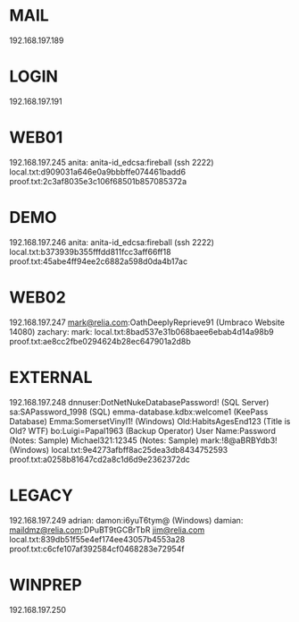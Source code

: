 # MAIL
192.168.197.189

# LOGIN
192.168.197.191

# WEB01
192.168.197.245
anita:
anita-id_edcsa:fireball (ssh 2222)
local.txt:d909031a646e0a9bbbffe074461badd6
proof.txt:2c3af8035e3c106f68501b857085372a

# DEMO
192.168.197.246
anita:
anita-id_edcsa:fireball (ssh 2222)
local.txt:b373939b355fffdd811fcc3aff66ff18
proof.txt:45abe4ff94ee2c6882a598d0da4b17ac

# WEB02
192.168.197.247
mark@relia.com:OathDeeplyReprieve91 (Umbraco Website 14080)
zachary:
mark:
local.txt:8bad537e31b068baee6ebab4d14a98b9
proof.txt:ae8cc2fbe0294624b28ec647901a2d8b

# EXTERNAL
192.168.197.248
dnnuser:DotNetNukeDatabasePassword! (SQL Server)
sa:SAPassword_1998 (SQL)
emma-database.kdbx:welcome1 (KeePass Database)
Emma:SomersetVinyl1! (Windows)
Old:HabitsAgesEnd123 (Title is Old? WTF)
bo:Luigi=Papal1963 (Backup Operator)
User Name:Password (Notes: Sample)
Michael321:12345 (Notes: Sample)
mark:!8@aBRBYdb3! (Windows)
local.txt:9e4273afbff8ac25dea3db8434752593
proof.txt:a0258b81647cd2a8c1d6d9e2362372dc

# LEGACY
192.168.197.249
adrian:
damon:i6yuT6tym@ (Windows)
damian:
maildmz@relia.com:DPuBT9tGCBrTbR
jim@relia.com
local.txt:839db51f55e4ef174ee43057b4553a28
proof.txt:c6cfe107af392584cf0468283e72954f

# WINPREP
192.168.197.250